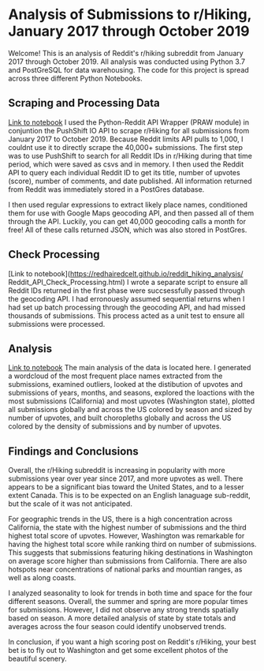# Analysis of Submissions to r/Hiking, January 2017 through October 2019

Welcome!  This is an analysis of Reddit's r/hiking subreddit from January 2017 through October 2019.  All analysis was conducted using Python 3.7 and PostGreSQL for data warehousing.  The code for this project is spread across three different Python Notebooks.

## Scraping and Processing Data
[Link to notebook](https://redhairedcelt.github.io/reddit_hiking_analysis/Reddit_API_Scrape_Process.html)
I used the Python-Reddit API Wrapper (PRAW module) in conjuntion the PushShift IO API to scrape r/Hiking for all submissions from January 2017 to October 2019.  Because Reddit limits API pulls to 1,000, I couldnt use it to directly scrape the 40,000+ submissions.  The first step was to use PushShift to search for all Reddit IDs in r/Hiking during that time period, which were saved as csvs and in memory.  I then used the Reddit API to query each individual Reddit ID to get its title, number of upvotes (score), number of comments, and date published.  All information returned from Reddit was immediately stored in a PostGres database.

I then used regular expressions to extract likely place names, conditioned them for use with Google Maps geocoding API, and then passed all of them through the API.  Luckily, you can get 40,000 geocoding calls a month for free!  All of these calls returned JSON,  which was also stored in PostGres.

## Check Processing
[Link to notebook](https://redhairedcelt.github.io/reddit_hiking_analysis/	Reddit_API_Check_Processing.html)
I wrote a separate script to ensure all Reddit IDs returned in the first phase were succsessfully passed through the geocoding API.  I had erronouesly assumed sequential returns when I had set up batch processing through the geocoding API, and had missed thousands of submissions.  This process acted as a unit test to ensure all submissions were processed.

## Analysis
[Link to notebook](https://redhairedcelt.github.io/reddit_hiking_analysis/Reddit_API_Analysis/Reddit_API_Analysis.html)
The main analysis of the data is located here.  I generated a wordcloud of the most frequent place names extracted from the submissions, examined outliers, looked at the distibution of upvotes and submissions of years, months, and seasons, explored the loactions with the most submissions (California) and most upvotes (Washington state), plotted all submissions globally and across the US colored by season and sized by number of upvotes, and built choropleths globally and across the US colored by the density of submissions and by number of upvotes.

## Findings and Conclusions
Overall, the r/Hiking subreddit is increasing in popularity with more submissions year over year since 2017, and more upvotes as well.  There appears to be a significant bias toward the United States, and to a lesser extent Canada.  This is to be expected on an English lanaguage sub-reddit, but the scale of it was not anticipated.  

For geographic trends in the US, there is a high concentration across California, the state with the highest number of submissions and the third highest total score of upvotes.  However, Washington was remarkable for having the highest total score while ranking third on number of submissions.  This suggests that submissions featuring hiking destinations in Washington on average score higher than submissions from California.  There are also hotspots near concentrations of national parks and mountian ranges, as well as along coasts.

I analyzed seasonality to look for trends in both time and space for the four different seasons.  Overall, the summer and spring are more popular times for submissions.  However, I did not observe any strong trends spatially based on season.  A more detailed analysis of state by state totals and averages across the four season could identify unobserved trends.

In conclusion, if you want a high scoring post on Reddit's r/Hiking, your best bet is to fly out to Washington and get some excellent photos of the beautiful scenery.
